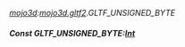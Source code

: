 _[mojo3d](../../modules/mojo3d/mojo3d-module.md):[mojo3d.gltf2](../../modules/mojo3d/mojo3d-gltf2.md).GLTF\_UNSIGNED\_BYTE_
##### Const GLTF\_UNSIGNED\_BYTE:[Int](../../modules/wonkey/wonkey-types-int.md)
